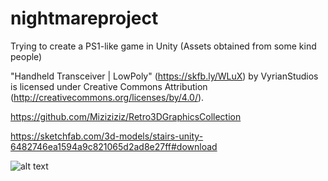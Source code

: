 # nightmareproject

Trying to create a PS1-like game in Unity (Assets obtained from some kind people)

"Handheld Transceiver | LowPoly" (https://skfb.ly/WLuX) by VyrianStudios is licensed under Creative Commons Attribution (http://creativecommons.org/licenses/by/4.0/).

https://github.com/Miziziziz/Retro3DGraphicsCollection

https://sketchfab.com/3d-models/stairs-unity-6482746ea1594a9c821065d2ad8e27ff#download

![alt text](https://i.pinimg.com/originals/93/31/6c/93316c85f51aed6a555fe6ca63c26935.jpg)
